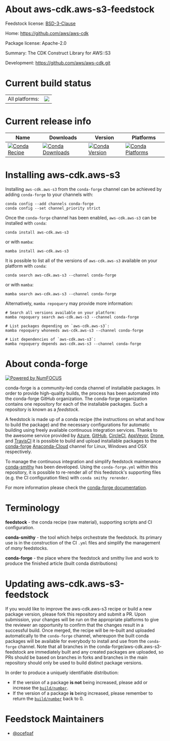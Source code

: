 About aws-cdk.aws-s3-feedstock
==============================

Feedstock license: [BSD-3-Clause](https://github.com/conda-forge/aws-cdk.aws-s3-feedstock/blob/main/LICENSE.txt)

Home: https://github.com/aws/aws-cdk

Package license: Apache-2.0

Summary: The CDK Construct Library for AWS::S3

Development: https://github.com/aws/aws-cdk.git

Current build status
====================


<table><tr><td>All platforms:</td>
    <td>
      <a href="https://dev.azure.com/conda-forge/feedstock-builds/_build/latest?definitionId=19923&branchName=main">
        <img src="https://dev.azure.com/conda-forge/feedstock-builds/_apis/build/status/aws-cdk.aws-s3-feedstock?branchName=main">
      </a>
    </td>
  </tr>
</table>

Current release info
====================

| Name | Downloads | Version | Platforms |
| --- | --- | --- | --- |
| [![Conda Recipe](https://img.shields.io/badge/recipe-aws--cdk.aws--s3-green.svg)](https://anaconda.org/conda-forge/aws-cdk.aws-s3) | [![Conda Downloads](https://img.shields.io/conda/dn/conda-forge/aws-cdk.aws-s3.svg)](https://anaconda.org/conda-forge/aws-cdk.aws-s3) | [![Conda Version](https://img.shields.io/conda/vn/conda-forge/aws-cdk.aws-s3.svg)](https://anaconda.org/conda-forge/aws-cdk.aws-s3) | [![Conda Platforms](https://img.shields.io/conda/pn/conda-forge/aws-cdk.aws-s3.svg)](https://anaconda.org/conda-forge/aws-cdk.aws-s3) |

Installing aws-cdk.aws-s3
=========================

Installing `aws-cdk.aws-s3` from the `conda-forge` channel can be achieved by adding `conda-forge` to your channels with:

```
conda config --add channels conda-forge
conda config --set channel_priority strict
```

Once the `conda-forge` channel has been enabled, `aws-cdk.aws-s3` can be installed with `conda`:

```
conda install aws-cdk.aws-s3
```

or with `mamba`:

```
mamba install aws-cdk.aws-s3
```

It is possible to list all of the versions of `aws-cdk.aws-s3` available on your platform with `conda`:

```
conda search aws-cdk.aws-s3 --channel conda-forge
```

or with `mamba`:

```
mamba search aws-cdk.aws-s3 --channel conda-forge
```

Alternatively, `mamba repoquery` may provide more information:

```
# Search all versions available on your platform:
mamba repoquery search aws-cdk.aws-s3 --channel conda-forge

# List packages depending on `aws-cdk.aws-s3`:
mamba repoquery whoneeds aws-cdk.aws-s3 --channel conda-forge

# List dependencies of `aws-cdk.aws-s3`:
mamba repoquery depends aws-cdk.aws-s3 --channel conda-forge
```


About conda-forge
=================

[![Powered by
NumFOCUS](https://img.shields.io/badge/powered%20by-NumFOCUS-orange.svg?style=flat&colorA=E1523D&colorB=007D8A)](https://numfocus.org)

conda-forge is a community-led conda channel of installable packages.
In order to provide high-quality builds, the process has been automated into the
conda-forge GitHub organization. The conda-forge organization contains one repository
for each of the installable packages. Such a repository is known as a *feedstock*.

A feedstock is made up of a conda recipe (the instructions on what and how to build
the package) and the necessary configurations for automatic building using freely
available continuous integration services. Thanks to the awesome service provided by
[Azure](https://azure.microsoft.com/en-us/services/devops/), [GitHub](https://github.com/),
[CircleCI](https://circleci.com/), [AppVeyor](https://www.appveyor.com/),
[Drone](https://cloud.drone.io/welcome), and [TravisCI](https://travis-ci.com/)
it is possible to build and upload installable packages to the
[conda-forge](https://anaconda.org/conda-forge) [Anaconda-Cloud](https://anaconda.org/)
channel for Linux, Windows and OSX respectively.

To manage the continuous integration and simplify feedstock maintenance
[conda-smithy](https://github.com/conda-forge/conda-smithy) has been developed.
Using the ``conda-forge.yml`` within this repository, it is possible to re-render all of
this feedstock's supporting files (e.g. the CI configuration files) with ``conda smithy rerender``.

For more information please check the [conda-forge documentation](https://conda-forge.org/docs/).

Terminology
===========

**feedstock** - the conda recipe (raw material), supporting scripts and CI configuration.

**conda-smithy** - the tool which helps orchestrate the feedstock.
                   Its primary use is in the construction of the CI ``.yml`` files
                   and simplify the management of *many* feedstocks.

**conda-forge** - the place where the feedstock and smithy live and work to
                  produce the finished article (built conda distributions)


Updating aws-cdk.aws-s3-feedstock
=================================

If you would like to improve the aws-cdk.aws-s3 recipe or build a new
package version, please fork this repository and submit a PR. Upon submission,
your changes will be run on the appropriate platforms to give the reviewer an
opportunity to confirm that the changes result in a successful build. Once
merged, the recipe will be re-built and uploaded automatically to the
`conda-forge` channel, whereupon the built conda packages will be available for
everybody to install and use from the `conda-forge` channel.
Note that all branches in the conda-forge/aws-cdk.aws-s3-feedstock are
immediately built and any created packages are uploaded, so PRs should be based
on branches in forks and branches in the main repository should only be used to
build distinct package versions.

In order to produce a uniquely identifiable distribution:
 * If the version of a package **is not** being increased, please add or increase
   the [``build/number``](https://docs.conda.io/projects/conda-build/en/latest/resources/define-metadata.html#build-number-and-string).
 * If the version of a package **is** being increased, please remember to return
   the [``build/number``](https://docs.conda.io/projects/conda-build/en/latest/resources/define-metadata.html#build-number-and-string)
   back to 0.

Feedstock Maintainers
=====================

* [@ocefpaf](https://github.com/ocefpaf/)

